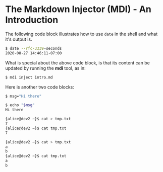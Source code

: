 # The Markdown Injector (MDI) - An Introduction

The following code block illustrates how to use `date` in the shell and what it's output is.

<!-- code-block #1 -->
```sh
$ date --rfc-3339=seconds
2020-08-27 14:46:11-07:00
```

What is special about the above code block, is that its content can be updated by running the **mdi** tool, as in:

```sh
$ mdi inject intro.md
```

Here is another two code blocks:

<!-- code-block label="set-msg" -->
```sh
$ msg="Hi there"
```

<!-- code-block #3 -->
```sh
$ echo "$msg"
Hi there
```

<!-- code-block label="stdin" -->
```sh
{alice@dev2 ~}$ cat > tmp.txt 
7
{alice@dev2 ~}$ cat tmp.txt
7
```

<!-- code-block label="stdin-multiline" -->
```sh
{alice@dev2 ~}$ cat > tmp.txt 
a
b
{alice@dev2 ~}$ cat tmp.txt
a
b
```
